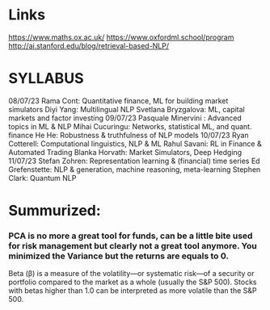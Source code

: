 # Links
https://www.maths.ox.ac.uk/
https://www.oxfordml.school/program
http://ai.stanford.edu/blog/retrieval-based-NLP/



# SYLLABUS 

08/07/23
Rama Cont: Quantitative finance, ML for building market simulators
 Diyi Yang: Multilingual NLP
 Svetlana Bryzgalova: ML, capital markets and factor investing
09/07/23
Pasquale Minervini : Advanced topics in ML & NLP
 Mihai Cucuringu: Networks, statistical ML, and quant. finance
He He: Robustness & truthfulness of NLP models
10/07/23
Ryan Cotterell: Computational linguistics, NLP & ML
Rahul Savani: RL in Finance & Automated Trading
Blanka Horvath: Market Simulators, Deep Hedging
11/07/23
Stefan Zohren:  Representation learning & (financial) time series
Ed Grefenstette: NLP & generation, machine reasoning, meta-learning
Stephen Clark: Quantum NLP


# Summurized: 

### PCA is no more a great tool for funds, can be a little bite used for risk management but clearly not a great tool anymore. You minimized the Variance but the returns are equals to 0. 


Beta (β) is a measure of the volatility—or systematic risk—of a security or portfolio compared to the market as a whole (usually the S&P 500). Stocks with betas higher than 1.0 can be interpreted as more volatile than the S&P 500.
